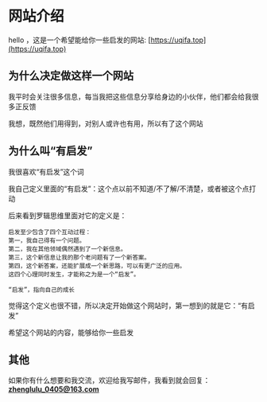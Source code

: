 # 网站介绍

hello ，这是一个希望能给你一些启发的网站: [https://uqifa.top](https://uqifa.top)

## 为什么决定做这样一个网站

我平时会关注很多信息，每当我把这些信息分享给身边的小伙伴，他们都会给我很多正反馈

我想，既然他们用得到，对别人或许也有用，所以有了这个网站

## 为什么叫“有启发”

我很喜欢“有启发”这个词

我自己定义里面的“有启发”：这个点以前不知道/不了解/不清楚，或者被这个点打动

后来看到罗辑思维里面对它的定义是：

```
启发至少包含了四个互动过程：
第一，我自己得有一个问题。
第二，我在其他领域偶然遇到了一个新信息。
第三，这个新信息让我的那个老问题有了一个新答案。
第四，这个新答案，还能扩展成一个新思路，可以有更广泛的应用。
这四个心理同时发生，才能称之为是一个“启发”。

“启发”，指向自己的成长
```

觉得这个定义也很不错，所以决定开始做这个网站时，第一想到的就是它：“有启发”

希望这个网站的内容，能够给你一些启发

## 其他

如果你有什么想要和我交流，欢迎给我写邮件，我看到就会回复：<strong>zhenglulu_0405@163.com</strong>